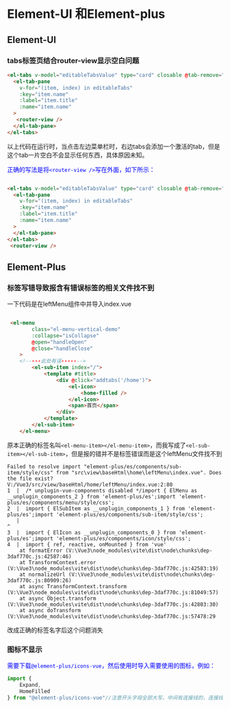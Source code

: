 # Element-UI 和Element-plus

## Element-UI
### tabs标签页结合router-view显示空白问题


```HTML
<el-tabs v-model="editableTabsValue" type="card" closable @tab-remove="removeTab">
  <el-tab-pane
    v-for="(item, index) in editableTabs"
    :key="item.name"
    :label="item.title"
    :name="item.name"
  >
   <router-view />
  </el-tab-pane>
</el-tabs>
```

以上代码在运行时，当点击左边菜单栏时，右边tabs会添加一个激活的tab，但是这个tab一片空白不会显示任何东西，具体原因未知。<br>

<font color="blue">正确的写法是将`<router-view />`写在外面，如下所示：</font>
```HTML

<el-tabs v-model="editableTabsValue" type="card" closable @tab-remove="removeTab">
  <el-tab-pane
    v-for="(item, index) in editableTabs"
    :key="item.name"
    :label="item.title"
    :name="item.name"
  >
  </el-tab-pane>
</el-tabs>
 <router-view />
```

## Element-Plus


### 标签写错导致报含有错误标签的相关文件找不到

一下代码是在leftMenu组件中并导入index.vue
```HTML

 <el-menu
        class="el-menu-vertical-demo"
        :collapse="isCollapse"
        @open="handleOpen"
        @close="handleClose"
    >
    <!-----此处有误------->
        <el-sub-item index="/">
            <template #title>
                <div @click="addtabs('/home')">
                    <el-icon>
                        <home-filled />
                    </el-icon>
                    <span>首页</span>
                </div>
            </template>
        </el-sub-item>
    </el-menu>
```
原本正确的标签名叫`<el-menu-item></el-menu-item>`，而我写成了`<el-sub-item></el-sub-item>`，但是报的错并不是标签错误而是这个leftMenu文件找不到
```
Failed to resolve import "element-plus/es/components/sub-item/style/css" from "src\view\baseHtml\home\leftMenu\index.vue". Does the file exist?
V:/Vue3/src/view/baseHtml/home/leftMenu/index.vue:2:80
1  |  /* unplugin-vue-components disabled */import { ElMenu as __unplugin_components_2 } from 'element-plus/es';import 'element-plus/es/components/menu/style/css';
2  |  import { ElSubItem as __unplugin_components_1 } from 'element-plus/es';import 'element-plus/es/components/sub-item/style/css';
   |                                                                                 ^
3  |  import { ElIcon as __unplugin_components_0 } from 'element-plus/es';import 'element-plus/es/components/icon/style/css';
4  |  import { ref, reactive, onMounted } from 'vue'
    at formatError (V:\Vue3\node_modules\vite\dist\node\chunks\dep-3daf770c.js:42587:46)
    at TransformContext.error (V:\Vue3\node_modules\vite\dist\node\chunks\dep-3daf770c.js:42583:19)
    at normalizeUrl (V:\Vue3\node_modules\vite\dist\node\chunks\dep-3daf770c.js:80909:26)
    at async TransformContext.transform (V:\Vue3\node_modules\vite\dist\node\chunks\dep-3daf770c.js:81049:57)
    at async Object.transform (V:\Vue3\node_modules\vite\dist\node\chunks\dep-3daf770c.js:42803:30)
    at async doTransform (V:\Vue3\node_modules\vite\dist\node\chunks\dep-3daf770c.js:57478:29
```

改成正确的标签名字后这个问题消失


### 图标不显示

<font color="blue">需要下载`@element-plus/icons-vue`，然后使用时导入需要使用的图标，例如：</font>
```javascript
import {
    Expand,
    HomeFilled
} from "@element-plus/icons-vue"//注意开头字母全部大写，中间有连接线的，连接线后的第一个字母大写
```